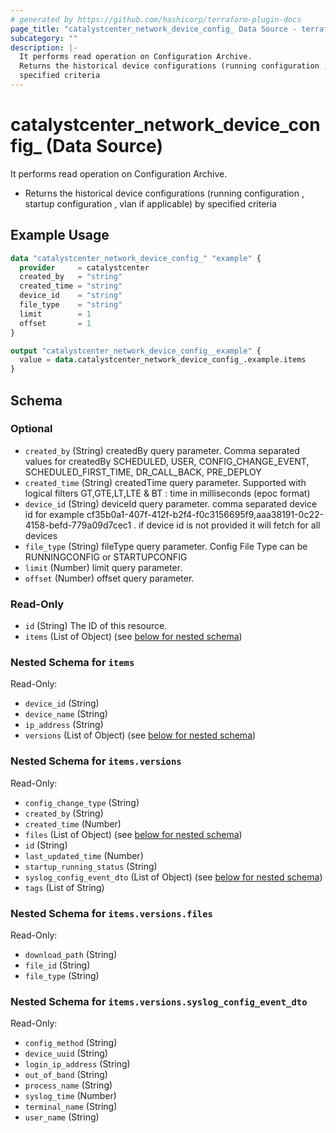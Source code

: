 ```yaml
---
# generated by https://github.com/hashicorp/terraform-plugin-docs
page_title: "catalystcenter_network_device_config_ Data Source - terraform-provider-catalystcenter"
subcategory: ""
description: |-
  It performs read operation on Configuration Archive.
  Returns the historical device configurations (running configuration , startup configuration , vlan if applicable) by
  specified criteria
---
```


# catalystcenter_network_device_config_ (Data Source)

It performs read operation on Configuration Archive.

- Returns the historical device configurations (running configuration , startup configuration , vlan if applicable) by
specified criteria

## Example Usage

```terraform
data "catalystcenter_network_device_config_" "example" {
  provider     = catalystcenter
  created_by   = "string"
  created_time = "string"
  device_id    = "string"
  file_type    = "string"
  limit        = 1
  offset       = 1
}

output "catalystcenter_network_device_config__example" {
  value = data.catalystcenter_network_device_config_.example.items
}
```

<!-- schema generated by tfplugindocs -->
## Schema

### Optional

- `created_by` (String) createdBy query parameter. Comma separated values for createdBy SCHEDULED, USER, CONFIG_CHANGE_EVENT, SCHEDULED_FIRST_TIME, DR_CALL_BACK, PRE_DEPLOY
- `created_time` (String) createdTime query parameter. Supported with logical filters GT,GTE,LT,LTE & BT : time in milliseconds (epoc format)
- `device_id` (String) deviceId query parameter. comma separated device id for example cf35b0a1-407f-412f-b2f4-f0c3156695f9,aaa38191-0c22-4158-befd-779a09d7cec1 . if device id is not provided it will fetch for all devices
- `file_type` (String) fileType query parameter. Config File Type can be RUNNINGCONFIG or STARTUPCONFIG
- `limit` (Number) limit query parameter.
- `offset` (Number) offset query parameter.

### Read-Only

- `id` (String) The ID of this resource.
- `items` (List of Object) (see [below for nested schema](#nestedatt--items))

<a id="nestedatt--items"></a>
### Nested Schema for `items`

Read-Only:

- `device_id` (String)
- `device_name` (String)
- `ip_address` (String)
- `versions` (List of Object) (see [below for nested schema](#nestedobjatt--items--versions))

<a id="nestedobjatt--items--versions"></a>
### Nested Schema for `items.versions`

Read-Only:

- `config_change_type` (String)
- `created_by` (String)
- `created_time` (Number)
- `files` (List of Object) (see [below for nested schema](#nestedobjatt--items--versions--files))
- `id` (String)
- `last_updated_time` (Number)
- `startup_running_status` (String)
- `syslog_config_event_dto` (List of Object) (see [below for nested schema](#nestedobjatt--items--versions--syslog_config_event_dto))
- `tags` (List of String)

<a id="nestedobjatt--items--versions--files"></a>
### Nested Schema for `items.versions.files`

Read-Only:

- `download_path` (String)
- `file_id` (String)
- `file_type` (String)


<a id="nestedobjatt--items--versions--syslog_config_event_dto"></a>
### Nested Schema for `items.versions.syslog_config_event_dto`

Read-Only:

- `config_method` (String)
- `device_uuid` (String)
- `login_ip_address` (String)
- `out_of_band` (String)
- `process_name` (String)
- `syslog_time` (Number)
- `terminal_name` (String)
- `user_name` (String)

